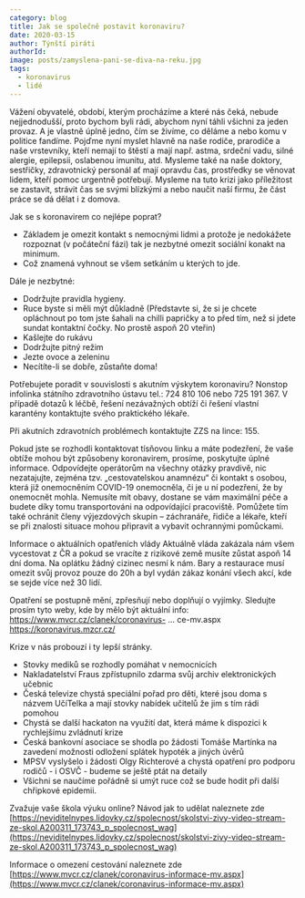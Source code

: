 ```yaml
---
category: blog
title: Jak se společně postavit koronaviru?
date: 2020-03-15
author: Týnští piráti
authorId:
image: posts/zamyslena-pani-se-diva-na-reku.jpg
tags: 
  - koronavirus
  - lidé
---
```

Vážení obyvatelé, období, kterým procházíme a které nás čeká, nebude nejjednodušší, proto bychom byli rádi, abychom nyní táhli všichni za jeden provaz. A je vlastně úplně jedno, čím se živíme, co děláme a nebo komu v politice fandíme. Pojďme nyní myslet hlavně na naše rodiče, prarodiče a naše vrstevníky, kteří nemají to štěstí a mají např. astma, srdeční vadu, silné alergie, epilepsii, oslabenou imunitu, atd. Mysleme také na naše doktory, sestřičky, zdravotnický personál ať mají opravdu čas, prostředky se věnovat lidem, kteří pomoc urgentně potřebují.
Mysleme na tuto krizi jako příležitost se zastavit, strávit čas se svými blízkými a nebo naučit naší firmu, že část práce se dá dělat i z domova.

Jak se s koronavirem co nejlépe poprat?
- Základem je omezit kontakt s nemocnými lidmi a protože je nedokážete rozpoznat (v počáteční fázi) tak je nezbytné omezit sociální konakt na minimum.
- Což znamená vyhnout se všem setkáním u kterých to jde.

Dále je nezbytné:
- Dodržujte pravidla hygieny.
- Ruce byste si měli mýt důkladně (Představte si, že si je chcete opláchnout po tom jste šahali na chilli papričky a to před tím, než si jdete sundat kontaktní čočky. No prostě aspoň 20 vteřin)
- Kašlejte do rukávu
- Dodržujte pitný režim
- Jezte ovoce a zeleninu
- Necítíte-li se dobře, zůstaňte doma!

Potřebujete poradit v souvislosti s akutním výskytem koronaviru? Nonstop infolinka státního zdravotního ústavu tel.: 724 810 106 nebo 725 191 367.
V případě dotazů k léčbě, řešení nezávažných obtíží či řešení vlastní karantény kontaktujte svého praktického lékaře.

Při akutních zdravotních problémech kontaktujte ZZS na lince: 155.

Pokud jste se rozhodli kontaktovat tísňovou linku a máte podezření, že vaše obtíže mohou být způsobeny koronavirem, prosíme, poskytujte úplné informace. Odpovídejte operátorům na všechny otázky pravdivě, nic nezatajujte, zejména tzv. „cestovatelskou anamnézu“ či kontakt s osobou, která již onemocněním COVID-19 onemocněla, či je u ní podezření, že by onemocnět mohla. Nemusíte mít obavy, dostane se vám maximální péče a budete díky tomu transportováni na odpovídající pracoviště. Pomůžete tím také ochránit členy výjezdových skupin – záchranáře, řidiče a lékaře, kteří se při znalosti situace mohou připravit a vybavit ochrannými pomůckami.

Informace o aktuálních opatřeních vlády
Aktuálně vláda zakázala nám všem vycestovat z ČR a pokud se vracíte z rizikové země musíte zůstat aspoň 14 dní doma. Na oplátku žádný cizinec nesmí k nám. Bary a restaurace musí omezit svůj provoz pouze do 20h a byl vydán zákaz konání všech akcí, kde se sejde více než 30 lidí.

Opatření se postupně mění, zpřesňují nebo doplňují o vyjímky. Sledujte prosím tyto weby, kde by mělo být aktuální info:
https://www.mvcr.cz/clanek/coronavirus- ... ce-mv.aspx
https://koronavirus.mzcr.cz/

Krize v nás probouzí i ty lepší stránky.
- Stovky mediků se rozhodly pomáhat v nemocnicích
- Nakladatelství Fraus zpřístupnilo zdarma svůj archiv elektronických učebnic
- Česká televize chystá speciální pořad pro děti, které jsou doma s názvem UčíTelka a mají stovky nabídek učitelů že jim s tím rádi pomohou
- Chystá se další hackaton na využití dat, která máme k dispozici k rychlejšímu zvládnutí krize
- Česká bankovní asociace se shodla po žádosti Tomáše Martínka na zavedení možnosti odložení splátek hypoték a jiných úvěrů
- MPSV vyslyšelo i žádosti Olgy Richterové a chystá opatření pro podporu rodičů - i OSVČ - budeme se ještě ptát na detaily
- Všichni se naučíme pořádně si umýt ruce což se bude hodit při další chřipkové epidemii.

Zvažuje vaše škola výuku online?
Návod jak to udělat naleznete zde
[https://neviditelnypes.lidovky.cz/spolecnost/skolstvi-zivy-video-stream-ze-skol.A200311_173743_p_spolecnost_wag](https://neviditelnypes.lidovky.cz/spolecnost/skolstvi-zivy-video-stream-ze-skol.A200311_173743_p_spolecnost_wag)

Informace o omezení cestování naleznete zde
[https://www.mvcr.cz/clanek/coronavirus-informace-mv.aspx](https://www.mvcr.cz/clanek/coronavirus-informace-mv.aspx)
